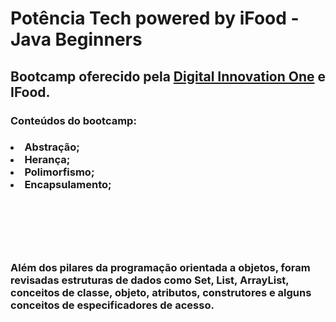 <h1> Potência Tech powered by iFood - Java Beginners</h1>

<h2> Bootcamp oferecido pela <a href="https://web.dio.me/track/20f1afd5-7e98-440b-8680-05b13da63c27" target="_black">Digital Innovation One</a> e IFood.


<h3>Conteúdos do bootcamp:<h3>

<li>Abstração;
<li>Herança;
<li>Polimorfismo;
<li>Encapsulamento;

<br></br>
<br></br>
<p> Além dos pilares da programação orientada a objetos, foram revisadas estruturas de dados como Set, List, ArrayList, conceitos de classe, objeto, atributos, construtores e alguns conceitos de especificadores de acesso.







